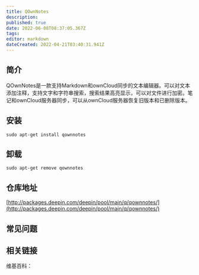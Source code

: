 ```yaml
---
title: QOwnNotes
description: 
published: true
date: 2022-06-08T08:37:05.367Z
tags: 
editor: markdown
dateCreated: 2022-04-21T03:40:31.941Z
---
```


## 简介

QOwnNotes是一款支持Markdown和ownCloud同步的文本编辑器。可以对文本添加注释，支持文字和字符串搜索，搜索结果高亮显示，可以对文件进行加密。笔记和ownCloud服务器同步，可以从ownCloud服务器恢复旧版本和已删除版本。

## 安装

`sudo apt-get install qownnotes`

## 卸载

`sudo apt-get remove qownnotes`

## 仓库地址

[http://packages.deepin.com/deepin/pool/main/q/qownnotes/](http://packages.deepin.com/deepin/pool/main/q/qownnotes/)

## 常见问题

## 相关链接

维基百科：
